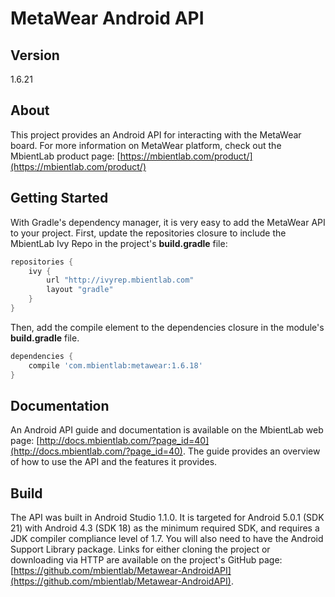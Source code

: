 # MetaWear Android API #

## Version ##
1.6.21

## About ##
This project provides an Android API for interacting with the MetaWear board.  For more information on MetaWear platform, check out the MbientLab product page: [https://mbientlab.com/product/](https://mbientlab.com/product/)

## Getting Started ##
With Gradle's dependency manager, it is very easy to add the MetaWear API to your project.  First, update the repositories closure to include the MbientLab Ivy Repo in the project's **build.gradle** file:

```gradle
repositories {
    ivy {
        url "http://ivyrep.mbientlab.com"
        layout "gradle"
    }
}
```

Then, add the compile element to the dependencies closure in the module's **build.gradle** file.

```gradle
dependencies {
    compile 'com.mbientlab:metawear:1.6.18'
}
```

## Documentation ##
An Android API guide and documentation is available on the MbientLab web page:
[http://docs.mbientlab.com/?page_id=40](http://docs.mbientlab.com/?page_id=40).  The guide provides an overview of how to use the API and the features it provides.

## Build ##
The API was built in Android Studio 1.1.0. It is targeted for Android 5.0.1 (SDK 21) with Android 4.3 (SDK 18) as the minimum required SDK, and requires a JDK compiler compliance level of 1.7.  You will also need to have the Android Support Library package.  Links for either cloning the project or downloading via HTTP are available on the project's GitHub page: [https://github.com/mbientlab/Metawear-AndroidAPI](https://github.com/mbientlab/Metawear-AndroidAPI).
